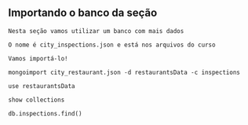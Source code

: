 ## Importando o banco da seção

```
Nesta seção vamos utilizar um banco com mais dados
```

```
O nome é city_inspections.json e está nos arquivos do curso
```

```
Vamos importá-lo!
```

```
mongoimport city_restaurant.json -d restaurantsData -c inspections

use restaurantsData

show collections

db.inspections.find()
```

